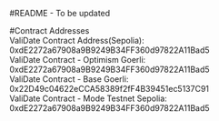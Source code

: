 #README - To be updated

#Contract Addresses <br/>
ValiDate Contract Address(Sepolia): 0xdE2272a67908a9B9249B34FF360d97822A11Bad5 <br/>
ValiDate Contract - Optimism Goerli: 0xdE2272a67908a9B9249B34FF360d97822A11Bad5 <br/>
ValiDate Contract - Base Goerli: 0x22D49c04622eCCA58389f2fF4B39451ec5137C91 <br/>
ValiDate Contract - Mode Testnet Sepolia: 0xdE2272a67908a9B9249B34FF360d97822A11Bad5 <br/>
